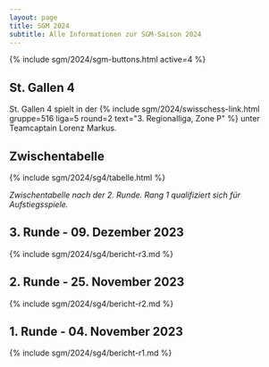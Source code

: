 ```yaml
---
layout: page
title: SGM 2024
subtitle: Alle Informationen zur SGM-Saison 2024
---
```


{% include sgm/2024/sgm-buttons.html active=4 %}

## St. Gallen 4

St. Gallen 4 spielt in der
{% include sgm/2024/swisschess-link.html gruppe=516 liga=5 round=2 text="3. Regionalliga, Zone P" %}
unter Teamcaptain Lorenz Markus.

## Zwischentabelle

{% include sgm/2024/sg4/tabelle.html %}

_Zwischentabelle nach der 2. Runde. Rang 1 qualifiziert sich für Aufstiegsspiele._

## 3. Runde - 09. Dezember 2023

{% include sgm/2024/sg4/bericht-r3.md %}

## 2. Runde - 25. November 2023

{% include sgm/2024/sg4/bericht-r2.md %}

## 1. Runde - 04. November 2023

{% include sgm/2024/sg4/bericht-r1.md %}

<style>
table th, table td:nth-of-type(4) {
    white-space: nowrap;
}
</style>
